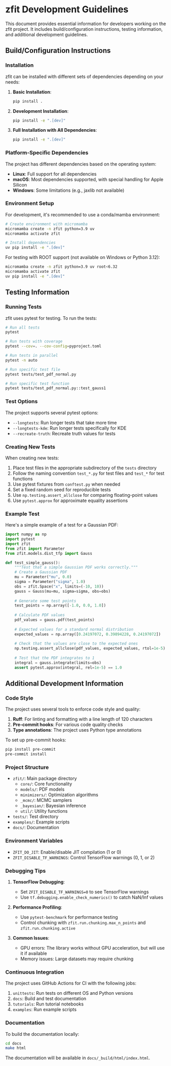 # zfit Development Guidelines

This document provides essential information for developers working on the zfit project. It includes build/configuration instructions, testing information, and additional development guidelines.

## Build/Configuration Instructions

### Installation

zfit can be installed with different sets of dependencies depending on your needs:

1. **Basic Installation**:
   ```bash
   pip install .
   ```

2. **Development Installation**:
   ```bash
   pip install -e ".[dev]"
   ```

3. **Full Installation with All Dependencies**:
   ```bash
   pip install -e ".[dev]"
   ```

### Platform-Specific Dependencies

The project has different dependencies based on the operating system:

- **Linux**: Full support for all dependencies
- **macOS**: Most dependencies supported, with special handling for Apple Silicon
- **Windows**: Some limitations (e.g., jaxlib not available)

### Environment Setup

For development, it's recommended to use a conda/mamba environment:

```bash
# Create environment with micromamba
micromamba create -n zfit python=3.9 uv
micromamba activate zfit

# Install dependencies
uv pip install -e ".[dev]"
```

For testing with ROOT support (not available on Windows or Python 3.12):

```bash
micromamba create -n zfit python=3.9 uv root<6.32
micromamba activate zfit
uv pip install -e ".[dev]"
```

## Testing Information

### Running Tests

zfit uses pytest for testing. To run the tests:

```bash
# Run all tests
pytest

# Run tests with coverage
pytest --cov=. --cov-config=pyproject.toml

# Run tests in parallel
pytest -n auto

# Run specific test file
pytest tests/test_pdf_normal.py

# Run specific test function
pytest tests/test_pdf_normal.py::test_gauss1
```

### Test Options

The project supports several pytest options:

- `--longtests`: Run longer tests that take more time
- `--longtests-kde`: Run longer tests specifically for KDE
- `--recreate-truth`: Recreate truth values for tests

### Creating New Tests

When creating new tests:

1. Place test files in the appropriate subdirectory of the `tests` directory
2. Follow the naming convention `test_*.py` for test files and `test_*` for test functions
3. Use pytest fixtures from `conftest.py` when needed
4. Set a fixed random seed for reproducible tests
5. Use `np.testing.assert_allclose` for comparing floating-point values
6. Use `pytest.approx` for approximate equality assertions

### Example Test

Here's a simple example of a test for a Gaussian PDF:

```python
import numpy as np
import pytest
import zfit
from zfit import Parameter
from zfit.models.dist_tfp import Gauss

def test_simple_gauss():
    """Test that a simple Gaussian PDF works correctly."""
    # Create a Gaussian PDF
    mu = Parameter("mu", 0.0)
    sigma = Parameter("sigma", 1.0)
    obs = zfit.Space("x", limits=(-10, 10))
    gauss = Gauss(mu=mu, sigma=sigma, obs=obs)
    
    # Generate some test points
    test_points = np.array([-1.0, 0.0, 1.0])
    
    # Calculate PDF values
    pdf_values = gauss.pdf(test_points)
    
    # Expected values for a standard normal distribution
    expected_values = np.array([0.24197072, 0.39894228, 0.24197072])
    
    # Check that the values are close to the expected ones
    np.testing.assert_allclose(pdf_values, expected_values, rtol=1e-5)
    
    # Test that the PDF integrates to 1
    integral = gauss.integrate(limits=obs)
    assert pytest.approx(integral, rel=1e-5) == 1.0
```

## Additional Development Information

### Code Style

The project uses several tools to enforce code style and quality:

1. **Ruff**: For linting and formatting with a line length of 120 characters
2. **Pre-commit hooks**: For various code quality checks
3. **Type annotations**: The project uses Python type annotations

To set up pre-commit hooks:

```bash
pip install pre-commit
pre-commit install
```

### Project Structure

- `zfit/`: Main package directory
  - `core/`: Core functionality
  - `models/`: PDF models
  - `minimizers/`: Optimization algorithms
  - `_mcmc/`: MCMC samplers
  - `_bayesian/`: Bayesian inference
  - `util/`: Utility functions
- `tests/`: Test directory
- `examples/`: Example scripts
- `docs/`: Documentation

### Environment Variables

- `ZFIT_DO_JIT`: Enable/disable JIT compilation (1 or 0)
- `ZFIT_DISABLE_TF_WARNINGS`: Control TensorFlow warnings (0, 1, or 2)

### Debugging Tips

1. **TensorFlow Debugging**:
   - Set `ZFIT_DISABLE_TF_WARNINGS=0` to see TensorFlow warnings
   - Use `tf.debugging.enable_check_numerics()` to catch NaN/Inf values

2. **Performance Profiling**:
   - Use `pytest-benchmark` for performance testing
   - Control chunking with `zfit.run.chunking.max_n_points` and `zfit.run.chunking.active`

3. **Common Issues**:
   - GPU errors: The library works without GPU acceleration, but will use it if available
   - Memory issues: Large datasets may require chunking

### Continuous Integration

The project uses GitHub Actions for CI with the following jobs:

1. `unittests`: Run tests on different OS and Python versions
2. `docs`: Build and test documentation
3. `tutorials`: Run tutorial notebooks
4. `examples`: Run example scripts

### Documentation

To build the documentation locally:

```bash
cd docs
make html
```

The documentation will be available in `docs/_build/html/index.html`.